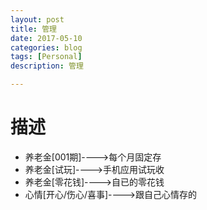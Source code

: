 ```yaml
---
layout: post
title: 管理
date: 2017-05-10
categories: blog
tags: [Personal]
description: 管理

---
```


# 描述

*   养老金[001期]---->每个月固定存
*   养老金[试玩]---->手机应用试玩收
*   养老金[零花钱]---->自已的零花钱
*   心情[开心/伤心/喜事]---->跟自己心情存的
